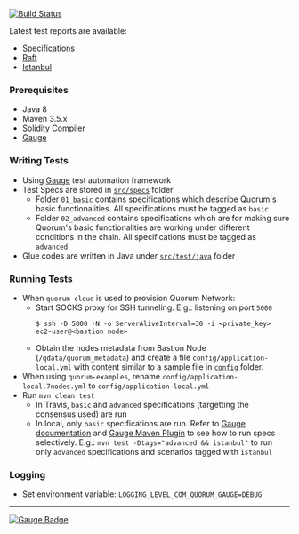 [![Build Status](https://travis-ci.org/jpmorganchase/quorum-acceptance-tests.svg?branch=master)](https://travis-ci.org/jpmorganchase/quorum-acceptance-tests)

Latest test reports are available:
* [Specifications](https://jpmorganchase.github.io/quorum-acceptance-tests/docs/html/)
* [Raft](https://jpmorganchase.github.io/quorum-acceptance-tests/raft/)
* [Istanbul](https://jpmorganchase.github.io/quorum-acceptance-tests/istanbul/)

### Prerequisites

* Java 8
* Maven 3.5.x
* [Solidity Compiler](https://solidity.readthedocs.io/en/latest/installing-solidity.html)
* [Gauge](https://gauge.org/get_started)

### Writing Tests

* Using [Gauge](https://github.com/getgauge/gauge) test automation framework
* Test Specs are stored in [`src/specs`](src/specs) folder
  * Folder `01_basic` contains specifications which describe Quorum's basic functionalities. All specifications must be tagged as `basic`
  * Folder `02_advanced` contains specifications which are for making sure Quorum's basic functionalities are working under different conditions in the chain. All specifications must be tagged as `advanced`
* Glue codes are written in Java under [`src/test/java`](src/test/java) folder

### Running Tests

* When `quorum-cloud` is used to provision Quorum Network:
  * Start SOCKS proxy for SSH tunneling. E.g.: listening on port `5000`
    ```
    $ ssh -D 5000 -N -o ServerAliveInterval=30 -i <private_key> ec2-user@<bastion node>
    ```
  * Obtain the nodes metadata from Bastion Node (`/qdata/quorum_metadata`) and create a file `config/application-local.yml` with content similar to a sample file in [`config`](config) folder.
* When using `quorum-examples`, rename `config/application-local.7nodes.yml` to `config/application-local.yml`
* Run `mvn clean test`
  * In Travis, `basic` and `advanced` specifications (targetting the consensus used) are run
  * In local, only `basic` specifications are run. Refer to [Gauge documentation](https://docs.gauge.org/latest/execution.html) and [Gauge Maven Plugin](https://github.com/getgauge/gauge-maven-plugin) to see how to run specs selectively.
    E.g.: `mvn test -Dtags="advanced && istanbul"` to run only `advanced` specifications and scenarios tagged with `istanbul`

### Logging

* Set environment variable: `LOGGING_LEVEL_COM_QUORUM_GAUGE=DEBUG`

------

[![Gauge Badge](https://gauge.org/Gauge_Badge.svg)](https://gauge.org)
